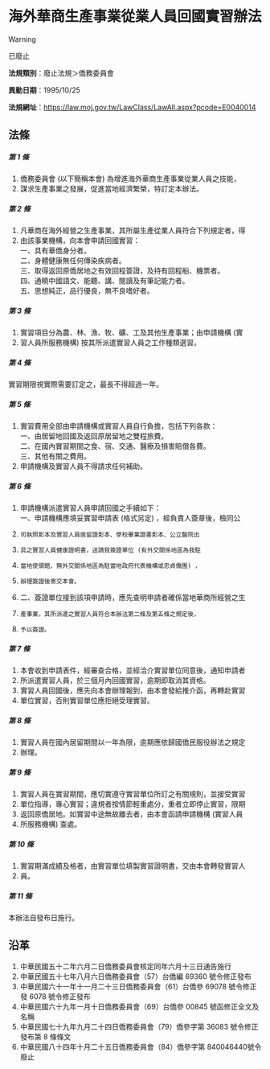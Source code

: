# 海外華商生產事業從業人員回國實習辦法
> [!WARNING]
> 已廢止

**法規類別**：廢止法規＞僑務委員會

**異動日期**：1995/10/25  

**法規網址**：https://law.moj.gov.tw/LawClass/LawAll.aspx?pcode=E0040014



## 法條
##### 第 1 條
1. 僑務委員會 (以下簡稱本會) 為增進海外華商生產事業從業人員之技能，
1. 謀求生產事業之發展，促進當地經濟繁榮，特訂定本辦法。

##### 第 2 條
1. 凡華商在海外經營之生產事業，其所屬生產從業人員符合下列規定者，得
1. 由該事業機構，向本會申請回國實習：  
一、具有華僑身分者。  
二、身體健康無任何傳染疾病者。  
三、取得返回原僑居地之有效回程簽證，及持有回程船、機票者。  
四、通曉中國語文、能聽、講、閱讀及有筆記能力者。  
五、思想純正，品行優良，無不良嗜好者。

##### 第 3 條
1. 實習項目分為農、林、漁、牧、礦、工及其他生產事業；由申請機構 (實
1. 習人員所服務機構) 按其所派遣實習人員之工作種類選習。

##### 第 4 條
實習期限視實際需要訂定之，最長不得超過一年。

##### 第 5 條
1. 實習費用全部由申請機構或實習人員自行負擔，包括下列各款：  
一、由居留地回國及返回原居留地之雙程旅費。  
二、在國內實習期間之食、宿、交通、醫療及損害賠償各費。  
三、其他有關之費用。
1. 申請機構及實習人員不得請求任何補助。

##### 第 6 條
1. 申請機構派遣實習人員申請回國之手續如下：  
一、申請機構應填妥實習申請表 (格式另定) ，經負責人簽章後，檢同公
1.     司執照影本及實習人員居留證影本、學校畢業證書影本、公立醫院出
1.     具之實習人員健康證明書，送請我簽證單位 (有外交關係地區為我駐
1.     當地使領館，無外交關係地區為駐當地政府代表機構或忠貞僑團) ，
1.     辦理簽證後寄交本會。
1. 二、簽證單位接到該項申請時，應先查明申請者確係當地華商所經營之生
1.     產事業，其所派遣之實習人員符合本辦法第二條及第五條之規定後，
1.     予以簽證。

##### 第 7 條
1. 本會收到申請表件，經審查合格，並經洽介實習單位同意後，通知申請者
1. 所派遣實習人員，於三個月內回國實習，逾期即取消其資格。
1. 實習人員回國後，應先向本會辦理報到，由本會發給推介函，再轉赴實習
1. 單位實習，否則實習單位應拒絕受理實習。

##### 第 8 條
1. 實習人員在國內居留期間以一年為限，逾期應依歸國僑民服役辦法之規定
1. 辦理。

##### 第 9 條
1. 實習人員在實習期間，應切實遵守實習單位所訂之有關規則，並接受實習
1. 單位指導，專心實習；違規者按情節輕重處分，重者立即停止實習，限期
1. 返回原僑居地。如實習中途無故離去者，由本會函請申請機構 (實習人員
1. 所服務機構) 查處。

##### 第 10 條
1. 實習期滿成績及格者，由實習單位填製實習證明書，交由本會轉發實習人
1. 員。

##### 第 11 條
本辦法自發布日施行。

## 沿革
1. 中華民國五十二年六月二日僑務委員會核定同年六月十三日通告施行
1. 中華民國五十七年八月六日僑務委員會（57）台僑編 69360  號令修正發布
1. 中華民國六十一年十一月二十三日僑務委員會（61）台僑參 69078  號令修正發 6078 號令修正發布
1. 中華民國六十九年一月十日僑務委員會（69）台僑參 00845  號函修正全文及名稱
1. 中華民國七十九年九月二十四日僑務委員會（79）僑參字第 36083  號令修正發布第 8  條條文
1. 中華民國八十四年十月二十五日僑務委員會（84）僑參字第 840046440號令廢止

